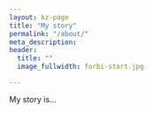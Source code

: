 ```yaml
---
layout: kz-page
title: "My story"
permalink: "/about/"
meta_description:
header:
  title: ""
  image_fullwidth: forbi-start.jpg

---
```


My story is...
